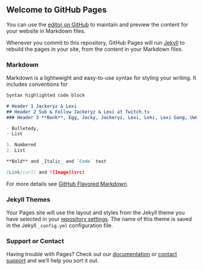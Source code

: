 ## Welcome to GitHub Pages

You can use the [editor on GitHub](https://github.com/EndMePlz/Jacky/edit/master/README.md) to maintain and preview the content for your website in Markdown files.

Whenever you commit to this repository, GitHub Pages will run [Jekyll](https://jekyllrb.com/) to rebuild the pages in your site, from the content in your Markdown files.

### Markdown

Markdown is a lightweight and easy-to-use syntax for styling your writing. It includes conventions for

```markdown
Syntax highlighted code block

# Header 1 Jackeryz & Lexi
## Header 2 Sub & Follow Jackeryz & Lexi at Twitch.tv
### Header 3 **Bonk**, Egg, Jacky, Jackeryz, Lexi, Leki, Lexi Gang, UwU, OwO, monkaS, D:, Joe Mama, Type, Jalen, Not Odin, Holiday, Orlando, Omega, Kachow, Zoom, OutFox, Tre, Abyss, Other people.

- Bulletedy, 
- List

1. Numbered
2. List

**Bold** and _Italic_ and `Code` text

[Link](url) and ![Image](src)
```

For more details see [GitHub Flavored Markdown](https://guides.github.com/features/mastering-markdown/).

### Jekyll Themes

Your Pages site will use the layout and styles from the Jekyll theme you have selected in your [repository settings](https://github.com/EndMePlz/Jacky/settings). The name of this theme is saved in the Jekyll `_config.yml` configuration file.

### Support or Contact

Having trouble with Pages? Check out our [documentation](https://help.github.com/categories/github-pages-basics/) or [contact support](https://github.com/contact) and we’ll help you sort it out.

